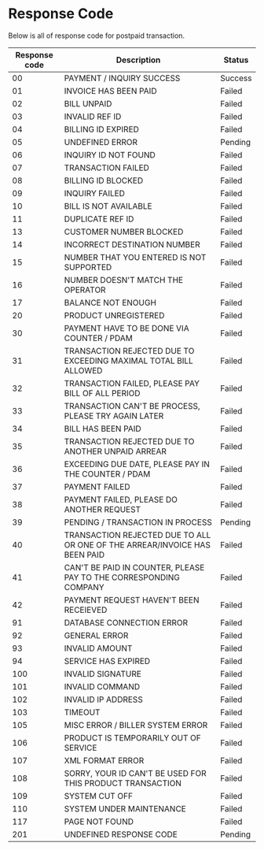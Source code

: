# Response Code

Below is all of response code for postpaid transaction.

Response code | Description | Status
---------|----------|---------
00 | PAYMENT / INQUIRY SUCCESS | Success
01 | INVOICE HAS BEEN PAID | Failed
02 | BILL UNPAID | Failed
03 | INVALID REF ID | Failed
04 | BILLING ID EXPIRED | Failed
05 | UNDEFINED ERROR | Pending
06 | INQUIRY ID NOT FOUND | Failed
07 | TRANSACTION FAILED | Failed
08 | BILLING ID BLOCKED | Failed
09 | INQUIRY FAILED | Failed
10 | BILL IS NOT AVAILABLE | Failed
11 | DUPLICATE REF ID | Failed
13 | CUSTOMER NUMBER BLOCKED | Failed
14 | INCORRECT DESTINATION NUMBER | Failed
15 | NUMBER THAT YOU ENTERED IS NOT SUPPORTED | Failed
16 | NUMBER DOESN'T MATCH THE OPERATOR | Failed
17 | BALANCE NOT ENOUGH | Failed
20 | PRODUCT UNREGISTERED | Failed
30 | PAYMENT HAVE TO BE DONE VIA COUNTER / PDAM | Failed
31 | TRANSACTION REJECTED DUE TO EXCEEDING MAXIMAL TOTAL BILL ALLOWED | Failed
32 | TRANSACTION FAILED, PLEASE PAY BILL OF ALL PERIOD | Failed
33 | TRANSACTION CAN'T BE PROCESS, PLEASE TRY AGAIN LATER | Failed
34 | BILL HAS BEEN PAID | Failed
35 | TRANSACTION REJECTED DUE TO ANOTHER UNPAID ARREAR | Failed
36 | EXCEEDING DUE DATE, PLEASE PAY IN THE COUNTER / PDAM | Failed
37 | PAYMENT FAILED | Failed
38 | PAYMENT FAILED, PLEASE DO ANOTHER REQUEST | Failed
39 | PENDING / TRANSACTION IN PROCESS | Pending
40 | TRANSACTION REJECTED DUE TO ALL OR ONE OF THE ARREAR/INVOICE HAS BEEN PAID | Failed
41 | CAN'T BE PAID IN COUNTER, PLEASE PAY TO THE CORRESPONDING COMPANY | Failed
42 | PAYMENT REQUEST HAVEN'T BEEN RECEIEVED | Failed
91 | DATABASE CONNECTION ERROR | Failed
92 | GENERAL ERROR | Failed
93 | INVALID AMOUNT | Failed
94 | SERVICE HAS EXPIRED | Failed
100 | INVALID SIGNATURE | Failed
101 | INVALID COMMAND | Failed
102 | INVALID IP ADDRESS | Failed
103 | TIMEOUT | Failed
105 | MISC ERROR / BILLER SYSTEM ERROR | Failed
106 | PRODUCT IS TEMPORARILY OUT OF SERVICE | Failed
107 | XML FORMAT ERROR | Failed
108 | SORRY, YOUR ID CAN'T BE USED FOR THIS PRODUCT TRANSACTION | Failed
109 | SYSTEM CUT OFF | Failed
110 | SYSTEM UNDER MAINTENANCE | Failed
117 | PAGE NOT FOUND | Failed
201 | UNDEFINED RESPONSE CODE | Pending
